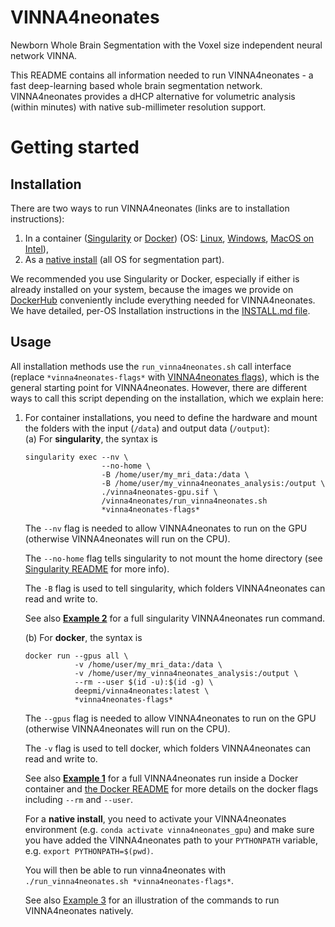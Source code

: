 # VINNA4neonates
Newborn Whole Brain Segmentation with the Voxel size independent neural network VINNA.

This README contains all information needed to run VINNA4neonates - a fast deep-learning based whole brain segmentation network. 
VINNA4neonates provides a dHCP alternative for volumetric analysis (within minutes) with native sub-millimeter resolution support.

# Getting started

## Installation 
There are two ways to run VINNA4neonates (links are to installation instructions):

1. In a container ([Singularity](doc/overview/INSTALL.md#singularity) or [Docker](doc/overview/INSTALL.md#docker)) (OS: [Linux](doc/overview/INSTALL.md#linux), [Windows](doc/overview/INSTALL.md#windows), [MacOS on Intel](doc/overview/INSTALL.md#docker--currently-only-supported-for-intel-cpus-)),
2. As a [native install](doc/overview/INSTALL.md#native--ubuntu-2004-) (all OS for segmentation part). 

We recommended you use Singularity or Docker, especially if either is already installed on your system, because the 
images we provide on [DockerHub](https://hub.docker.com/r/deepmi/vinna4neonates) conveniently include everything needed for 
VINNA4neonates. We have detailed, per-OS Installation instructions in the [INSTALL.md file](doc/overview/INSTALL.md).

## Usage

All installation methods use the `run_vinna4neonates.sh` call interface (replace `*vinna4neonates-flags*` 
with [VINNA4neonates flags](doc/overview/FLAGS.md#required-arguments)), which is the general starting point for VINNA4neonates. 
However, there are different ways to call this script depending on the installation, which we explain here:

1. For container installations, you need to define the hardware and mount the folders with the input (`/data`) and output data (`/output`):  
   (a) For __singularity__, the syntax is 
    ```
    singularity exec --nv \
                     --no-home \
                     -B /home/user/my_mri_data:/data \
                     -B /home/user/my_vinna4neonates_analysis:/output \
                     ./vinna4neonates-gpu.sif \
                     /vinna4neonates/run_vinna4neonates.sh 
                     *vinna4neonates-flags*
   ```
   The `--nv` flag is needed to allow VINNA4neonates to run on the GPU (otherwise VINNA4neonates will run on the CPU).

   The `--no-home` flag tells singularity to not mount the home directory (see [Singularity README](Singularity/README.md#mounting-home) for more info).

   The `-B` flag is used to tell singularity, which folders VINNA4neonates can read and write to.
 
   See also __[Example 2](doc/overview/EXAMPLES.md#example-2--vinna4neonates-singularity)__ for a full singularity 
   VINNA4neonates run command.  

   (b) For __docker__, the syntax is
    ```
    docker run --gpus all \
               -v /home/user/my_mri_data:/data \
               -v /home/user/my_vinna4neonates_analysis:/output \
               --rm --user $(id -u):$(id -g) \
               deepmi/vinna4neonates:latest \
               *vinna4neonates-flags*
    ```
   The `--gpus` flag is needed to allow VINNA4neonates to run on the GPU (otherwise VINNA4neonates will run on the CPU).

   The `-v` flag is used to tell docker, which folders VINNA4neonates can read and write to.
 
   See also __[Example 1](doc/overview/EXAMPLES.md#example-1--vinna4neonates-docker)__ for a full VINNA4neonates run 
   inside a Docker container and [the Docker README](Docker/README.md#docker-flags-) for more details on the docker flags including `--rm` and `--user`.

   For a __native install__, you need to activate your VINNA4neonates environment (e.g. `conda activate vinna4neonates_gpu`)
   and make sure you have added the VINNA4neonates path to your `PYTHONPATH` variable, e.g. `export PYTHONPATH=$(pwd)`. 

   You will then be able to run vinna4neonates with `./run_vinna4neonates.sh *vinna4neonates-flags*`.

   See also [Example 3](doc/overview/EXAMPLES.md#example-3--native-vinna4neonates-on-subjectx-) 
   for an illustration of the commands to run VINNA4neonates natively.
